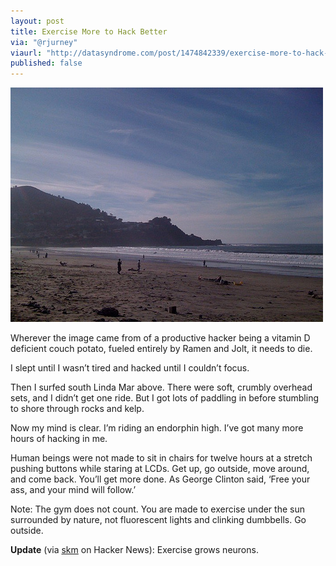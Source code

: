 ```yaml
---
layout: post
title: Exercise More to Hack Better
via: "@rjurney"
viaurl: "http://datasyndrome.com/post/1474842339/exercise-more-to-hack-better"
published: false
---
```


![Surfin' Time!](/img/beach.jpg)
  
Wherever the image came from of a productive hacker being a vitamin D deficient couch potato, fueled entirely by Ramen and Jolt, it needs to die.
  
  
I slept until I wasn’t tired and hacked until I couldn’t focus.
  
  
Then I surfed south Linda Mar above.  There were soft, crumbly overhead sets, and I didn’t get one ride.  But I got lots of paddling in before stumbling to shore through rocks and kelp.
  
  
Now my mind is clear. I’m riding an endorphin high. I’ve got many more hours of hacking in me.  
  
  
Human beings were not made to sit in chairs for twelve hours at a stretch pushing buttons while staring at LCDs.  Get up, go outside, move around, and come back.  You’ll get more done.  As George Clinton said, ‘Free your ass, and your mind will follow.’
  
  
Note: The gym does not count.  You are made to exercise under the sun surrounded by nature, not fluorescent lights and clinking dumbbells.  Go outside.
  
  
**Update** (via [skm](http://well.blogs.nytimes.com/2009/09/16/what-sort-of-exercise-can-make-you-smarter/) on Hacker News): Exercise grows neurons.
